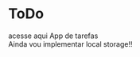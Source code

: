 # ToDo
<a href="https://naaul.github.io/ToDo/"><a/>acesse aqui<a/>
App de tarefas <br/> Ainda vou implementar local storage!!
